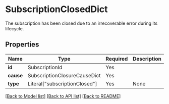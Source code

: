 # SubscriptionClosedDict

The subscription has been closed due to an irrecoverable error during its lifecycle.


## Properties
| Name | Type | Required | Description |
| ------------ | ------------- | ------------- | ------------- |
**id** | SubscriptionId | Yes |  |
**cause** | SubscriptionClosureCauseDict | Yes |  |
**type** | Literal["subscriptionClosed"] | Yes | None |


[[Back to Model list]](../../../README.md#models-v1-link) [[Back to API list]](../../../README.md#apis-v1-link) [[Back to README]](../../../README.md)
